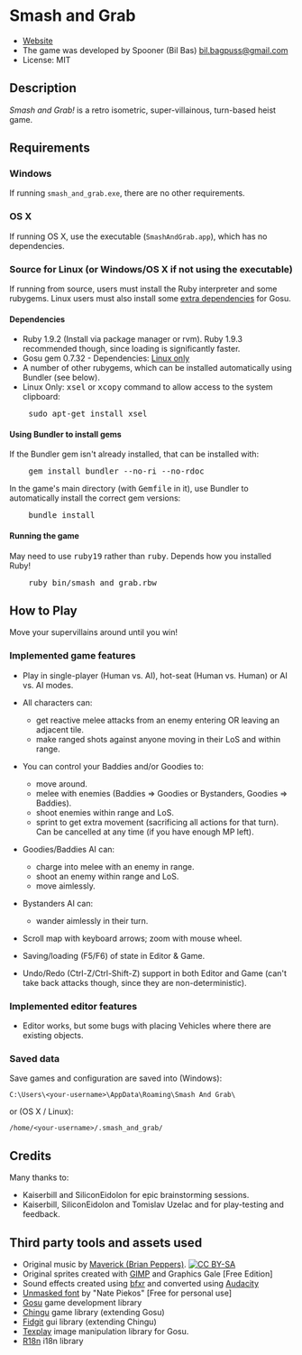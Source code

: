 Smash and Grab
==============

* [Website](http://spooner.github.com/games/smash_and_grab/)
* The game was developed by Spooner (Bil Bas) bil.bagpuss@gmail.com
* License: MIT

Description
-----------

_Smash and Grab!_ is a retro isometric, super-villainous, turn-based heist game.

Requirements
------------

### Windows

If running `smash_and_grab.exe`, there are no other requirements.

### OS X

If running OS X, use the executable (`SmashAndGrab.app`), which has no dependencies.

### Source for Linux (or Windows/OS X if not using the executable)

If running from source, users must install the Ruby interpreter and some rubygems. Linux users must also install some [extra dependencies](https://github.com/jlnr/gosu/wiki/Getting-Started-on-Linux) for Gosu.

#### Dependencies

* Ruby 1.9.2 (Install via package manager or rvm). Ruby 1.9.3 recommended though, since loading is significantly faster.
* Gosu gem 0.7.32 - Dependencies: [Linux only](https://github.com/jlnr/gosu/wiki/Getting-Started-on-Linux)
* A number of other rubygems, which can be installed automatically using Bundler (see below).
* Linux Only: <tt>xsel</tt> or <tt>xcopy</tt> command to allow access to the system clipboard:
<pre>    sudo apt-get install xsel</pre>

#### Using Bundler to install gems

If the Bundler gem isn't already installed, that can be installed with:

<pre>
    gem install bundler --no-ri --no-rdoc
</pre>

In the game's main directory (with <tt>Gemfile</tt> in it), use Bundler to automatically install the correct gem versions:

<pre>
    bundle install
</pre>

#### Running the game

May need to use <tt>ruby19</tt> rather than <tt>ruby</tt>. Depends how you installed Ruby!

<pre>
    ruby bin/smash_and_grab.rbw
</pre>

How to Play
-----------

Move your supervillains around until you win!

### Implemented game features

* Play in single-player (Human vs. AI), hot-seat (Human vs. Human) or AI vs. AI modes.

* All characters can:
    - get reactive melee attacks from an enemy entering OR leaving an adjacent tile.
    - make ranged shots against anyone moving in their LoS and within range.

* You can control your Baddies and/or Goodies to:
    - move around.
    - melee with enemies (Baddies => Goodies or Bystanders, Goodies => Baddies).
    - shoot enemies within range and LoS.
    - sprint to get extra movement (sacrificing all actions for that turn). Can be cancelled at any time (if you have enough MP left).

* Goodies/Baddies AI can:
    - charge into melee with an enemy in range.
    - shoot an enemy within range and LoS.
    - move aimlessly.

* Bystanders AI can:
    - wander aimlessly in their turn.

* Scroll map with keyboard arrows; zoom with mouse wheel.
* Saving/loading (F5/F6) of state in Editor & Game.
* Undo/Redo (Ctrl-Z/Ctrl-Shift-Z) support in both Editor and Game (can't take back attacks though, since they are non-deterministic).

### Implemented editor features

* Editor works, but some bugs with placing Vehicles where there are existing objects.

### Saved data

Save games and configuration are saved into (Windows):

    C:\Users\<your-username>\AppData\Roaming\Smash And Grab\

or (OS X / Linux):

    /home/<your-username>/.smash_and_grab/

Credits
-------

Many thanks to:

* Kaiserbill and SiliconEidolon for epic brainstorming sessions.
* Kaiserbill, SiliconEidolon and Tomislav Uzelac and for play-testing and feedback.

Third party tools and assets used
---------------------------------

* Original music by [Maverick (Brian Peppers)](http://polyhedricpeppers.weebly.com/). [![CC BY-SA](http://i.creativecommons.org/l/by-sa/3.0/88x31.png)](http://creativecommons.org/licenses/by-sa/3.0/)
* Original sprites created with [GIMP](http://www.gimp.org/) and Graphics Gale [Free Edition]
* Sound effects created using [bfxr](http://www.bfxr.net/) and converted using [Audacity](http://audacity.sourceforge.net/)
* [Unmasked font](http://www.blambot.com/font_unmasked.shtml) by "Nate Piekos" [Free for personal use]
* [Gosu](http://libgosu.org/) game development library
* [Chingu](http://ippa.se/chingu) game library (extending Gosu)
* [Fidgit](https://github.com/Spooner/fidgit) gui library (extending Chingu)
* [Texplay](http://banisterfiend.wordpress.com/2008/08/23/texplay-an-image-manipulation-tool-for-ruby-and-gosu/) image manipulation library for Gosu.
* [R18n](http://r18n.rubyforge.org/) i18n library